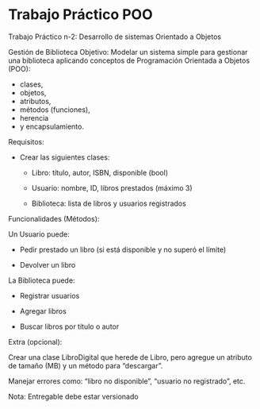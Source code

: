 # Trabajo Práctico POO

Trabajo Práctico n-2: Desarrollo de sistemas Orientado a Objetos

Gestión de Biblioteca
Objetivo:
Modelar un sistema simple para gestionar una biblioteca
 aplicando conceptos de Programación Orientada a Objetos (POO):
   - clases,
   - objetos,
   - atributos,
   - métodos (funciones),
   - herencia
   - y encapsulamiento.

Requisitos:
 - Crear las siguientes clases:

   - Libro: título, autor, ISBN, disponible (bool)

   - Usuario: nombre, ID, libros prestados (máximo 3)

   - Biblioteca: lista de libros y usuarios registrados

Funcionalidades (Métodos):

Un Usuario puede:

 - Pedir prestado un libro (si está disponible y no superó el límite)

 - Devolver un libro

La Biblioteca puede:

 - Registrar usuarios

 - Agregar libros

 - Buscar libros por título o autor

Extra (opcional):

Crear una clase LibroDigital que herede de Libro, pero agregue un atributo de tamaño (MB) y un método para “descargar”.

Manejar errores como: “libro no disponible”, “usuario no registrado”, etc.

Nota: Entregable debe estar versionado
